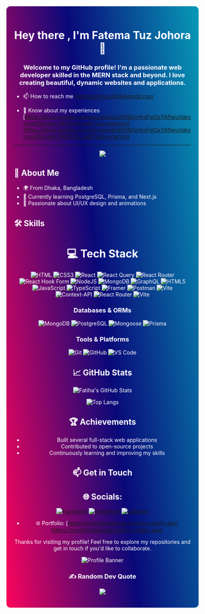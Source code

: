 
<div style="background: linear-gradient(83deg, rgba(252,4,92,1) 0%, rgba(9,9,121,1) 50%, rgba(7,153,182,1) 100%); padding: 20px; border-radius: 10px; color: white;">

<h1 align="center">Hey there , I'm Fatema Tuz Johora 👋</h1>

<h3 align="center">Welcome to my GitHub profile! I'm a passionate web developer skilled in the MERN stack and beyond. I love creating beautiful, dynamic websites and applications.</h3>

- 📫 How to reach me *fatihatuzjohora143@gmail.com*

- 📄 Know about my experiences [https://docs.google.com/document/d/1HS0yrlhsFgt3xYAfIwuVakxJyvprDuLopl_H9tCb0lc/edit?usp=sharing](https://docs.google.com/document/d/1HS0yrlhsFgt3xYAfIwuVakxJyvprDuLopl_H9tCb0lc/edit?usp=sharing)


<div align="center">

---

[![](https://visitcount.itsvg.in/api?id=fatihatuzjohora&icon=0&color=0)](https://visitcount.itsvg.in)

 </div>

## 💫 About Me

- 🌍 From Dhaka, Bangladesh
- 🌱 Currently learning PostgreSQL, Prisma, and Next.js
- 🎨 Passionate about UI/UX design and animations

## 🛠 Skills

<div align="center">

# 💻 Tech Stack
![HTML](https://img.shields.io/badge/-HTML-E34F26?logo=html5&logoColor=fff)
![CSS3](https://img.shields.io/badge/css3-%231572B6.svg?style=for-the-badge&logo=css3&logoColor=white) 
![React](https://img.shields.io/badge/react-%2320232a.svg?style=for-the-badge&logo=react&logoColor=%2361DAFB) 
![React Query](https://img.shields.io/badge/-React%20Query-FF4154?style=for-the-badge&logo=react%20query&logoColor=white) 
![React Router](https://img.shields.io/badge/React_Router-CA4245?style=for-the-badge&logo=react-router&logoColor=white) 
![React Hook Form](https://img.shields.io/badge/React%20Hook%20Form-%23EC5990.svg?style=for-the-badge&logo=reacthookform&logoColor=white) 
![NodeJS](https://img.shields.io/badge/node.js-6DA55F?style=for-the-badge&logo=node.js&logoColor=white) 
![MongoDB](https://img.shields.io/badge/MongoDB-%234ea94b.svg?style=for-the-badge&logo=mongodb&logoColor=white) 
![GraphQL](https://img.shields.io/badge/-GraphQL-E10098?style=for-the-badge&logo=graphql&logoColor=white) 
![HTML5](https://img.shields.io/badge/html5-%23E34F26.svg?style=for-the-badge&logo=html5&logoColor=white) 
![JavaScript](https://img.shields.io/badge/javascript-%23323330.svg?style=for-the-badge&logo=javascript&logoColor=%23F7DF1E) 
![TypeScript](https://img.shields.io/badge/typescript-%23007ACC.svg?style=for-the-badge&logo=typescript&logoColor=white) 
![Framer](https://img.shields.io/badge/Framer-black?style=for-the-badge&logo=framer&logoColor=blue) 
![Postman](https://img.shields.io/badge/Postman-FF6C37?style=for-the-badge&logo=postman&logoColor=white) 
![Vite](https://img.shields.io/badge/vite-%23646CFF.svg?style=for-the-badge&logo=vite&logoColor=white) 
![Context-API](https://img.shields.io/badge/Context--Api-000000?style=for-the-badge&logo=react) 
![React Router](https://img.shields.io/badge/React_Router-CA4245?style=for-the-badge&logo=react-router&logoColor=white) 
![Vite](https://img.shields.io/badge/vite-%23646CFF.svg?style=for-the-badge&logo=vite&logoColor=white)

### Databases & ORMs

![MongoDB](https://img.shields.io/badge/-MongoDB-47A248?logo=mongodb&logoColor=fff)
![PostgreSQL](https://img.shields.io/badge/-PostgreSQL-4169E1?logo=postgresql&logoColor=fff)
![Mongoose](https://img.shields.io/badge/-Mongoose-880000?logo=mongoose&logoColor=fff)
![Prisma](https://img.shields.io/badge/-Prisma-2D3748?logo=prisma&logoColor=fff)

### Tools & Platforms

![Git](https://img.shields.io/badge/-Git-F05032?logo=git&logoColor=fff)
![GitHub](https://img.shields.io/badge/-GitHub-181717?logo=github&logoColor=fff)
![VS Code](https://img.shields.io/badge/-VS%20Code-007ACC?logo=visual-studio-code&logoColor=fff)

## 📈 GitHub Stats

![Fatiha's GitHub Stats](https://github-readme-stats.vercel.app/api?username=fatihatuzjohora&show_icons=true&theme=radical)

![Top Langs](https://github-readme-stats.vercel.app/api/top-langs/?username=fatihatuzjohora&layout=compact&theme=radical)

## 🏆 Achievements

- Built several full-stack web applications
- Contributed to open-source projects
- Continuously learning and improving my skills

## 📫 Get in Touch

## 🌐 Socials:
[![Facebook](https://img.shields.io/badge/Facebook-%231877F2.svg?logo=Facebook&logoColor=white)](https://www.facebook.com/rbimran0) 
[![Instagram](https://img.shields.io/badge/Instagram-%23E4405F.svg?logo=Instagram&logoColor=white)](https://instagram.com/imtiazimran080) 
[![LinkedIn](https://img.shields.io/badge/LinkedIn-%230077B5.svg?logo=linkedin&logoColor=white)](https://www.linkedin.com/in/imran-hossain-593754166/) 
- 🌐 Portfolio: [https://portfoliofatematuzjohora.netlify.app](https://portfoliofatematuzjohora.netlify.app)

Thanks for visiting my profile! Feel free to explore my repositories and get in touch if you'd like to collaborate.

![Profile Banner](https://i.ibb.co/888m2rY/fatiha.png)

### ✍️ Random Dev Quote
![](https://quotes-github-readme.vercel.app/api?type=vetical&theme=light)

</div>

</div>

